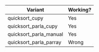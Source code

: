 | Variant                   | Working?  |
| ------------------------- | --------- |
| quicksort_cupy            | Yes       |
| quicksort_parla_cupy      | Yes       |
| quicksort_parla_manual    | Yes       |
| quicksort_parla_parray    | Wrong     |